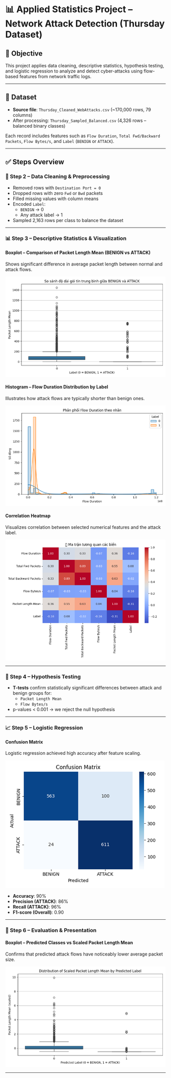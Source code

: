 # 📊 Applied Statistics Project – Network Attack Detection (Thursday Dataset)

## 🎯 Objective
This project applies data cleaning, descriptive statistics, hypothesis testing, and logistic regression to analyze and detect cyber-attacks using flow-based features from network traffic logs.

---

## 📁 Dataset
- **Source file**: `Thursday_Cleaned_WebAttacks.csv` (~170,000 rows, 79 columns)
- After processing: `Thursday_Sampled_Balanced.csv` (4,326 rows – balanced binary classes)

Each record includes features such as `Flow Duration`, `Total Fwd/Backward Packets`, `Flow Bytes/s`, and `Label` (`BENIGN` or `ATTACK`).

---

## ✅ Steps Overview

### 🧼 Step 2 – Data Cleaning & Preprocessing
- Removed rows with `Destination Port = 0`
- Dropped rows with zero `Fwd` or `Bwd` packets
- Filled missing values with column means
- Encoded `Label`:  
  - `BENIGN` → 0  
  - Any attack label → 1
- Sampled 2,163 rows per class to balance the dataset

---

### 📊 Step 3 – Descriptive Statistics & Visualization

#### Boxplot – Comparison of Packet Length Mean (BENIGN vs ATTACK)
Shows significant difference in average packet length between normal and attack flows.

![Boxplot Packet Length Mean](./Figure_1.png)

#### Histogram – Flow Duration Distribution by Label
Illustrates how attack flows are typically shorter than benign ones.

![Flow Duration Distribution](./Figure_2.png)

#### Correlation Heatmap
Visualizes correlation between selected numerical features and the attack label.

![Correlation Heatmap](./Figure_3.png)

---

### 🧪 Step 4 – Hypothesis Testing
- **T-tests** confirm statistically significant differences between attack and benign groups for:
  - `Packet Length Mean`
  - `Flow Bytes/s`
- p-values < 0.001 → we reject the null hypothesis

---

### 📈 Step 5 – Logistic Regression

#### Confusion Matrix
Logistic regression achieved high accuracy after feature scaling.

![Confusion Matrix](./Figure_4.png)

- **Accuracy**: 90%
- **Precision (ATTACK)**: 86%
- **Recall (ATTACK)**: 96%
- **F1-score (Overall)**: 0.90

---

### 🧠 Step 6 – Evaluation & Presentation

#### Boxplot – Predicted Classes vs Scaled Packet Length Mean
Confirms that predicted attack flows have noticeably lower average packet size.

![Predicted Boxplot Packet Length Mean](./Figure_5.png)

---

